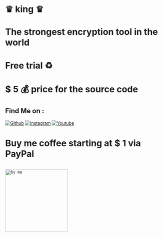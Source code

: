 # ♛ king ♛
#  The strongest encryption tool in the world

# Free trial ♻

# $ 5 💰 price for the source code


## Find Me on :


[![Github](https://img.shields.io/badge/github-python--life-green?style=for-the-badge&logo=github)](https://github.com/python-life)
[![Instagram](https://img.shields.io/badge/instagram-python.life-orange?style=for-the-badge&logo=instagram)](https://www.instagram.com/python.life)
[![Youtube](https://img.shields.io/badge/YouTube-python%20life-red?style=for-the-badge&logo=youtube)](https://www.youtube.com/c/pythonlife)


# Buy me coffee starting at $ 1 via PayPal

[<code>
<img alt="by me" width="200px" src="https://github.com/python-life/python-life/blob/main/icon/by.png" />
</code>](https://www.paypal.me/riadhat31)







 
